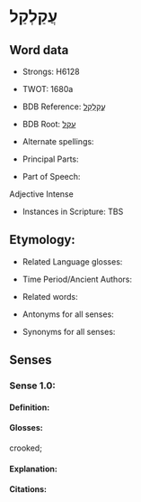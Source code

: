 # עֲקַלְקַל

<!-- Status: S2="NeedsEdits" -->
<!-- Lexica used for edits:   -->

## Word data

* Strongs: H6128

* TWOT: 1680a

* BDB Reference: [עֲקַלְקַל](rc://en/bdb/dict/p.ey.ab)

* BDB Root: [עקל](rc://en/bdb/dict/p.ey.aa)

* Alternate spellings:

* Principal Parts:

* Part of Speech:

Adjective Intense

* Instances in Scripture: TBS

## Etymology:

* Related Language glosses:

* Time Period/Ancient Authors:

* Related words:

* Antonyms for all senses:

* Synonyms for all senses:

## Senses

### Sense 1.0:

#### Definition:

#### Glosses:

crooked; 

#### Explanation:

#### Citations:



